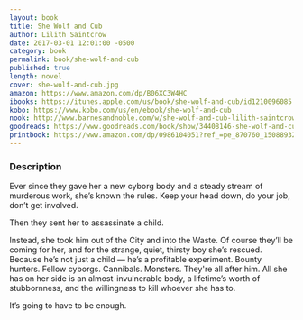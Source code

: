 ```yaml
---
layout: book
title: She Wolf and Cub
author: Lilith Saintcrow
date: 2017-03-01 12:01:00 -0500
category: book
permalink: book/she-wolf-and-cub
published: true
length: novel
cover: she-wolf-and-cub.jpg
amazon: https://www.amazon.com/dp/B06XC3W4HC
ibooks: https://itunes.apple.com/us/book/she-wolf-and-cub/id1210096085
kobo: https://www.kobo.com/us/en/ebook/she-wolf-and-cub
nook: http://www.barnesandnoble.com/w/she-wolf-and-cub-lilith-saintcrow/1126044793
goodreads: https://www.goodreads.com/book/show/34408146-she-wolf-and-cub
printbook: https://www.amazon.com/dp/0986104051?ref_=pe_870760_150889320
---
```


### Description

Ever since they gave her a new cyborg body and a steady stream of murderous work, she’s known the rules. Keep your head down, do your job, don’t get involved.

Then they sent her to assassinate a child.

Instead, she took him out of the City and into the Waste. Of course they’ll be coming for her, and for the strange, quiet, thirsty boy she’s rescued. Because he’s not just a child — he’s a profitable experiment. Bounty hunters. Fellow cyborgs. Cannibals. Monsters. They're all after him. All she has on her side is an almost-invulnerable body, a lifetime’s worth of stubbornness, and the willingness to kill whoever she has to.

It’s going to have to be enough.

